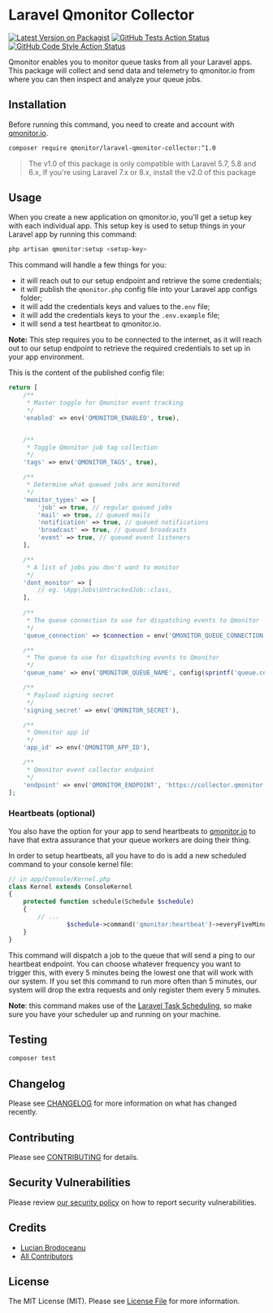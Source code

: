 # Laravel Qmonitor Collector

[![Latest Version on Packagist](https://img.shields.io/packagist/v/qmonitor/laravel-qmonitor-collector.svg?style=flat-square)](https://packagist.org/packages/qmonitor/laravel-qmonitor-collector)
[![GitHub Tests Action Status](https://img.shields.io/github/workflow/status/qmonitor/laravel-qmonitor-collector/run-tests?label=tests)](https://github.com/qmonitor/laravel-qmonitor-collector/actions?query=workflow%3ATests+branch%3Amaster)
[![GitHub Code Style Action Status](https://img.shields.io/github/workflow/status/qmonitor/laravel-qmonitor-collector/Check%20&%20fix%20styling?label=code%20style)](https://github.com/qmonitor/laravel-qmonitor-collector/actions?query=workflow%3A"Check+%26+fix+styling"+branch%3Amaster)

Qmonitor enables you to monitor queue tasks from all your Laravel apps. This package will collect and send data and telemetry to qmonitor.io from where you can then inspect and analyze your queue jobs.

## Installation

Before running this command, you need to create and account with [qmonitor.io](https://qmonitor.io).

```bash
composer require qmonitor/laravel-qmonitor-collector:^1.0
```

> The v1.0 of this package is only compatible with Laravel 5.7, 5.8 and 6.x, If you're using Laravel 7.x or 8.x, install the v2.0 of this package

## Usage

When you create a new application on qmonitor.io, you'll get a setup key with each individual app. This setup key is used to setup things in your Laravel app by running this command:

```bash
php artisan qmonitor:setup <setup-key>
```

This command will handle a few things for you:

- it will reach out to our setup endpoint and retrieve the some credentials;
- it will publish the ```qmonitor.php``` config file into your Laravel app configs folder;
- it will add the credentials keys and values to the```.env``` file;
- it will add the credentials keys to your the ```.env.example``` file;
- it will send a test heartbeat to qmonitor.io.

**Note:** This step requires you to be connected to the internet, as it will reach out to our setup endpoint to retrieve the required credentials to set up in your app environment.

This is the content of the published config file:

```php
return [
    /**
     * Master toggle for Qmonitor event tracking
     */
    'enabled' => env('QMONITOR_ENABLED', true),


    /**
     * Toggle Qmonitor job tag collection
     */
    'tags' => env('QMONITOR_TAGS', true),

    /**
     * Determine what queued jobs are monitored
     */
    'monitor_types' => [
        'job' => true, // regular queued jobs
        'mail' => true, // queued mails
        'notification' => true, // queued notifications
        'broadcast' => true, // queued broadcasts
        'event' => true, // queued event listeners
    ],

    /**
     * A list of jobs you don't want to monitor
     */
    'dont_monitor' => [
        // eg. \App\Jobs\UntrackedJob::class,
    ],
  
  	/**
     * The queue connection to use for dispatching events to Qmonitor
     */
    'queue_connection' => $connection = env('QMONITOR_QUEUE_CONNECTION', config('queue.default')),

    /**
     * The queue to use for dispatching events to Qmonitor
     */
    'queue_name' => env('QMONITOR_QUEUE_NAME', config(sprintf('queue.connections.%s.queue', $connection))),

    /**
     * Payload signing secret
     */
    'signing_secret' => env('QMONITOR_SECRET'),

    /**
     * Qmonitor app id
     */
    'app_id' => env('QMONITOR_APP_ID'),

    /**
     * Qmonitor event collector endpoint
     */
    'endpoint' => env('QMONITOR_ENDPOINT', 'https://collector.qmonitor.io'),
];
```

### Heartbeats (optional)

You also have the option for your app to send heartbeats to [qmonitor.io](https://qmonitor.io) to have that extra assurance that your queue workers are doing their thing.

In order to setup heartbeats, all you have to do is add a new scheduled command to your console kernel file:

```php
// in app/Console/Kernel.php
class Kernel extends ConsoleKernel
{
    protected function schedule(Schedule $schedule) 
    {
      	// ...
				$schedule->command('qmonitor:heartbeat')->everyFiveMinutes();      
    }
}
```

This command will dispatch a job to the queue that will send a ping to our heartbeat endpoint. You can choose whatever frequency you want to trigger this, with every 5 minutes being the lowest one that will work with our system. If you set this command to run more often than 5 minutes, our system will drop the extra requests and only register them every 5 minutes.

**Note**: this command makes use of the [Laravel Task Scheduling](https://laravel.com/docs/8.x/scheduling#introduction), so make sure you have your scheduler up and running on your machine.

## Testing

```bash
composer test
```

## Changelog

Please see [CHANGELOG](CHANGELOG.md) for more information on what has changed recently.

## Contributing

Please see [CONTRIBUTING](.github/CONTRIBUTING.md) for details.

## Security Vulnerabilities

Please review [our security policy](../../security/policy) on how to report security vulnerabilities.

## Credits

- [Lucian Brodoceanu](https://github.com/brodos)
- [All Contributors](../../contributors)

## License

The MIT License (MIT). Please see [License File](LICENSE.md) for more information.
